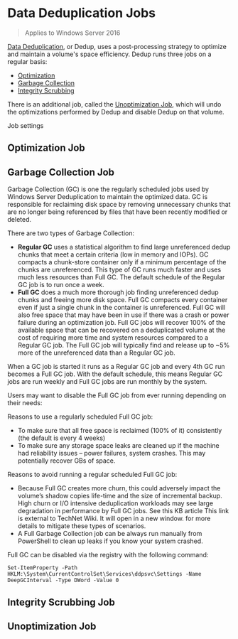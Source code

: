 # Data Deduplication Jobs
> Applies to Windows Server 2016

[Data Deduplication](data-deduplication.md), or Dedup, uses a post-processing strategy to optimize and maintain a volume's space efficiency. Dedup runs three jobs on a regular basis:

- [Optimization](data-deduplication-jobs.md#optimization) 
- [Garbage Collection](data-deduplication-jobs.md#gc)
- [Integrity Scrubbing](data-deduplication-jobs.md#scrubbing)

There is an additional job, called the [Unoptimization Job](data-deduplication-jobs.md#unoptimization), which will undo the optimizations performed by Dedup and disable Dedup on that volume.

Job settings 

## <a name="optimization">Optimization Job</a>


## <a name="gc">Garbage Collection Job</a>
Garbage Collection (GC) is one the regularly scheduled jobs used by Windows Server Deduplication to maintain the optimized data.  GC is responsible for reclaiming disk space by removing unnecessary chunks that are no longer being referenced by files that have been recently modified or deleted.

There are two types of Garbage Collection:

- **Regular GC** uses a statistical algorithm to find large unreferenced dedup chunks that meet a certain criteria (low in memory and IOPs).  GC compacts a chunk-store container only if a minimum percentage of the chunks  are unreferenced.  This type of GC runs much faster and uses much less resources than Full GC. The default schedule of the Regular GC job is to run once a week.
- **Full GC** does a much more thorough job finding unreferenced dedup chunks and freeing more disk space.   Full GC compacts every container even if just a single chunk in the container is unreferenced.  Full GC will also free space that may have been in use if there was a crash or power failure during an optimization job.  Full GC jobs will recover 100% of the available space that can be recovered on a deduplicated volume at the cost of requiring more time and system resources compared to a Regular GC job. The Full GC job will typically find and release up to ~5% more of the unreferenced data than a Regular GC job.

When a GC job is started it runs as a Regular GC job and every 4th GC run becomes a Full GC job.  With the default schedule, this means Regular GC jobs are run weekly and Full GC jobs are run monthly by the system.

Users may want to disable the Full GC job from ever running depending on their needs:

Reasons to use a regularly scheduled Full GC job:

- To make sure that all free space is reclaimed (100% of it) consistently (the default is every 4 weeks)
- To make sure any storage space leaks are cleaned up if the machine had reliability issues – power failures, system crashes. This may potentially recover GBs of space.

Reasons to avoid running a regular scheduled Full GC job:

- Because Full GC creates more churn, this could adversely impact the volume’s shadow copies life-time and the size of incremental backup. High churn or I/O intensive deduplication workloads may see large degradation in performance by Full GC jobs. See this KB article This link is external to TechNet Wiki. It will open in a new window. for more details to mitigate these types of scenarios.           
- A Full Garbage Collection job can be always run manually from PowerShell to clean up leaks if you know your system crashed.

Full GC can be disabled via the registry with the following command:

`Set-ItemProperty -Path HKLM:\System\CurrentControlSet\Services\ddpsvc\Settings -Name DeepGCInterval -Type DWord -Value 0`

## <a name="scrubbing">Integrity Scrubbing Job</a>

## <a name="unoptimization">Unoptimization Job</a>
